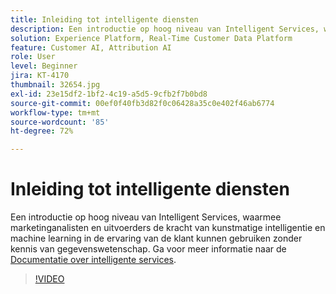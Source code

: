 ```yaml
---
title: Inleiding tot intelligente diensten
description: Een introductie op hoog niveau van Intelligent Services, waarmee marketinganalisten en uitvoerders de kracht van kunstmatige intelligentie en machine learning in de ervaring van de klant kunnen gebruiken zonder kennis van gegevenswetenschap.
solution: Experience Platform, Real-Time Customer Data Platform
feature: Customer AI, Attribution AI
role: User
level: Beginner
jira: KT-4170
thumbnail: 32654.jpg
exl-id: 23e15df2-1bf2-4c19-a5d5-9cfb2f7b0bd8
source-git-commit: 00ef0f40fb3d82f0c06428a35c0e402f46ab6774
workflow-type: tm+mt
source-wordcount: '85'
ht-degree: 72%

---
```


# Inleiding tot intelligente diensten

Een introductie op hoog niveau van Intelligent Services, waarmee marketinganalisten en uitvoerders de kracht van kunstmatige intelligentie en machine learning in de ervaring van de klant kunnen gebruiken zonder kennis van gegevenswetenschap. Ga voor meer informatie naar de [Documentatie over intelligente services](https://experienceleague.adobe.com/docs/experience-platform/intelligent-services/home.html).

>[!VIDEO](https://video.tv.adobe.com/v/32654?learn=on)

